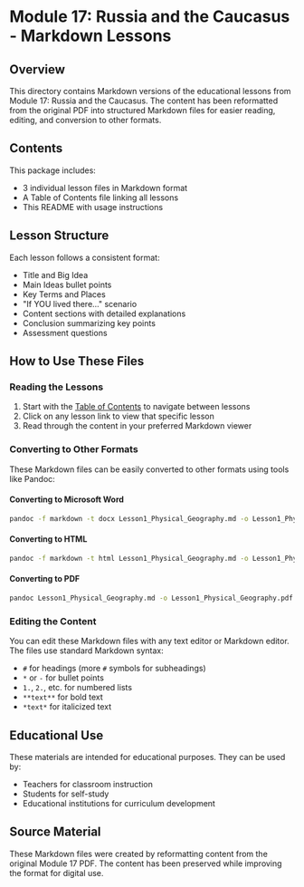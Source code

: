 # Module 17: Russia and the Caucasus - Markdown Lessons

## Overview

This directory contains Markdown versions of the educational lessons from Module 17: Russia and the Caucasus. The content has been reformatted from the original PDF into structured Markdown files for easier reading, editing, and conversion to other formats.

## Contents

This package includes:
- 3 individual lesson files in Markdown format
- A Table of Contents file linking all lessons
- This README with usage instructions

## Lesson Structure

Each lesson follows a consistent format:
- Title and Big Idea
- Main Ideas bullet points
- Key Terms and Places
- "If YOU lived there..." scenario
- Content sections with detailed explanations
- Conclusion summarizing key points
- Assessment questions

## How to Use These Files

### Reading the Lessons

1. Start with the [Table of Contents](Table_of_Contents.md) to navigate between lessons
2. Click on any lesson link to view that specific lesson
3. Read through the content in your preferred Markdown viewer

### Converting to Other Formats

These Markdown files can be easily converted to other formats using tools like Pandoc:

#### Converting to Microsoft Word

```bash
pandoc -f markdown -t docx Lesson1_Physical_Geography.md -o Lesson1_Physical_Geography.docx
```

#### Converting to HTML

```bash
pandoc -f markdown -t html Lesson1_Physical_Geography.md -o Lesson1_Physical_Geography.html
```

#### Converting to PDF

```bash
pandoc Lesson1_Physical_Geography.md -o Lesson1_Physical_Geography.pdf
```

### Editing the Content

You can edit these Markdown files with any text editor or Markdown editor. The files use standard Markdown syntax:

- `#` for headings (more `#` symbols for subheadings)
- `*` or `-` for bullet points
- `1.`, `2.`, etc. for numbered lists
- `**text**` for bold text
- `*text*` for italicized text

## Educational Use

These materials are intended for educational purposes. They can be used by:
- Teachers for classroom instruction
- Students for self-study
- Educational institutions for curriculum development

## Source Material

These Markdown files were created by reformatting content from the original Module 17 PDF. The content has been preserved while improving the format for digital use.